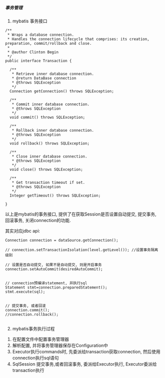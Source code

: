 

##### 事务管理

1. mybatis 事务接口

```
/**
 * Wraps a database connection.
 * Handles the connection lifecycle that comprises: its creation, preparation, commit/rollback and close.
 *
 * @author Clinton Begin
 */
public interface Transaction {

  /**
   * Retrieve inner database connection.
   * @return DataBase connection
   * @throws SQLException
   */
  Connection getConnection() throws SQLException;

  /**
   * Commit inner database connection.
   * @throws SQLException
   */
  void commit() throws SQLException;

  /**
   * Rollback inner database connection.
   * @throws SQLException
   */
  void rollback() throws SQLException;

  /**
   * Close inner database connection.
   * @throws SQLException
   */
  void close() throws SQLException;

  /**
   * Get transaction timeout if set.
   * @throws SQLException
   */
  Integer getTimeout() throws SQLException;

}
```

以上是mybatis的事务接口, 提供了在获取Session是否设置自动提交, 提交事务, 回滚事务, 关闭connection的功能.

其实对应jdbc api:
```
Connection connection = dataSource.getConnection();

// connection.setTransactionIsolation(level.getLevel()); //设置事务隔离级别

// 设置是否自动提交, 如果不是自动提交, 则是开启事务
connection.setAutoCommit(desiredAutoCommit);


// connection预编译statement, 并执行sql
Statement stmt=connection.preparedStatement();
stmt.execute(sql);


// 提交事务, 或者回滚
connection.commit();
//connection.rollback();


```


2. mybatis事务执行过程

1) 在配置文件中配置事务管理器
2) 解析配置, 并将事务管理器保存在Configuration中
3) Executor执行commands时, 先委派给transaction获取connection, 然后使用connection执行sql语句
4) SqlSession 提交事务,或者回滚事务, 委派给Executor执行, Executor委派给transaction执行










